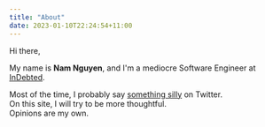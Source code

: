 ```yaml
---
title: "About"
date: 2023-01-10T22:24:54+11:00
---
```


Hi there,

My name is **Nam Nguyen**, and I'm a mediocre Software Engineer at [InDebted](https://www.linkedin.com/company/indebted/about).

Most of the time, I probably say [something silly](https://twitter.com/fishsauc3) on Twitter.\
On this site, I will try to be more thoughtful.\
Opinions are my own.
